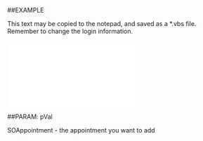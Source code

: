 

##EXAMPLE

This text may be copied to the notepad, and saved as a *.vbs file. Remember to change the login information.

![](../../Examples/vbs/SOActivityLinks.AddAppointment.vbs.txt)







##PARAM: pVal

SOAppointment - the appointment you want to add



